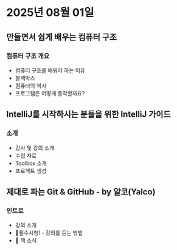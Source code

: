 # 2025년 08월 01일

## 만들면서 쉽게 배우는 컴퓨터 구조

### 컴퓨터 구조 개요

- 컴퓨터 구조를 배워야 하는 이유
- 블랙박스
- 컴퓨터의 역사
- 프로그램은 어떻게 동작할까요?

## IntelliJ를 시작하시는 분들을 위한 IntelliJ 가이드

### 소개

- 강사 및 강의 소개
- 수업 자료
- Toolbox 소개
- 프로젝트 생성

## 제대로 파는 Git & GitHub - by 얄코(Yalco)

### 인트로

- 강의 소개
- 🛑필수시청! - 강의를 듣는 방법
- 📙 책 소식